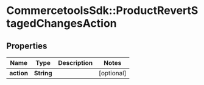 # CommercetoolsSdk::ProductRevertStagedChangesAction

## Properties
Name | Type | Description | Notes
------------ | ------------- | ------------- | -------------
**action** | **String** |  | [optional] 

